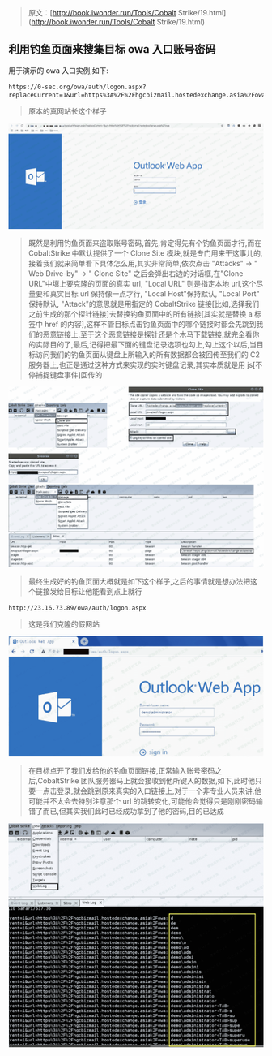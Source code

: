 > 原文：[http://book.iwonder.run/Tools/Cobalt Strike/19.html](http://book.iwonder.run/Tools/Cobalt Strike/19.html)

## 利用钓鱼页面来搜集目标 owa 入口账号密码

用于演示的 owa 入口实例,如下:

```
https://0-sec.org/owa/auth/logon.aspx?replaceCurrent=1&url=https%3A%2F%2Fhgcbizmail.hostedexchange.asia%2Fowa 
```

> 原本的真网站长这个样子

![image](img/045907431784621f19aef7aef3ae0724.png)

> 既然是利用钓鱼页面来盗取账号密码,首先,肯定得先有个钓鱼页面才行,而在 CobaltStrike 中默认提供了一个 Clone Site 模块,就是专门用来干这事儿的,接着我们就来简单看下具体怎么用,其实非常简单,依次点击 "Attacks" -> " Web Drive-by" -> " Clone Site" 之后会弹出右边的对话框,在"Clone URL"中填上要克隆的页面的真实 url, "Local URL" 则是指定本地 url,这个尽量要和真实目标 url 保持像一点才行, "Local Host"保持默认, "Local Port" 保持默认, "Attack"的意思就是用指定的 CobaltStrike 链接[比如,选择我们之前生成的那个探针链接]去替换钓鱼页面中的所有链接[其实就是替换 a 标签中 href 的内容],这样不管目标点击钓鱼页面中的哪个链接时都会先跳到我们的恶意链接上,至于这个恶意链接是探针还是个木马下载链接,就完全看你的实际目的了,最后,记得把最下面的键盘记录选项也勾上,勾上这个以后,当目标访问我们的钓鱼页面从键盘上所输入的所有数据都会被回传至我们的 C2 服务器上,也正是通过这种方式来实现的实时键盘记录,其实本质就是用 js[不停捕捉键盘事件]回传的

![image](img/65e5873c97e743f718ac841e538ee9d4.png)

> 最终生成好的钓鱼页面大概就是如下这个样子,之后的事情就是想办法把这个链接发给目标让他能看到点上就行

```
http://23.16.73.89/owa/auth/logon.aspx 
```

> 这是我们克隆的假网站

![image](img/5c710f5000b08cfb33df6ad75bf76ecd.png)

> 在目标点开了我们发给他的钓鱼页面链接,正常输入账号密码之后,CobaltStrike 团队服务器马上就会接收到他所键入的数据,如下,此时他只要一点击登录,就会跳到原来真实的入口链接上,对于一个非专业人员来讲,他可能并不太会去特别注意那个 url 的跳转变化,可能他会觉得只是刚刚密码输错了而已,但其实我们此时已经成功拿到了他的密码,目的已达成

![image](img/83595340e07bea1646164fcee914cd3c.png)

